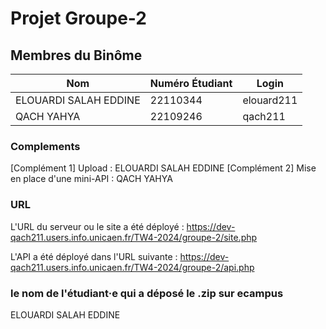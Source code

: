 # Projet Groupe-2

## Membres du Binôme

| Nom                   | Numéro Étudiant | Login             |
|-----------------------|-----------------|-------------------|
| ELOUARDI SALAH EDDINE | 22110344        | elouard211        |
| QACH YAHYA            | 22109246        | qach211           |


### Complements

[Complément 1] Upload : ELOUARDI SALAH EDDINE
[Complément 2] Mise en place d'une mini-API : QACH YAHYA


### URL

L'URL du serveur ou le site a été déployé : https://dev-qach211.users.info.unicaen.fr/TW4-2024/groupe-2/site.php

L'API a été déployé dans l'URL suivante : https://dev-qach211.users.info.unicaen.fr/TW4-2024/groupe-2/api.php

### le nom de l'étudiant·e qui a déposé le .zip sur ecampus

ELOUARDI SALAH EDDINE
